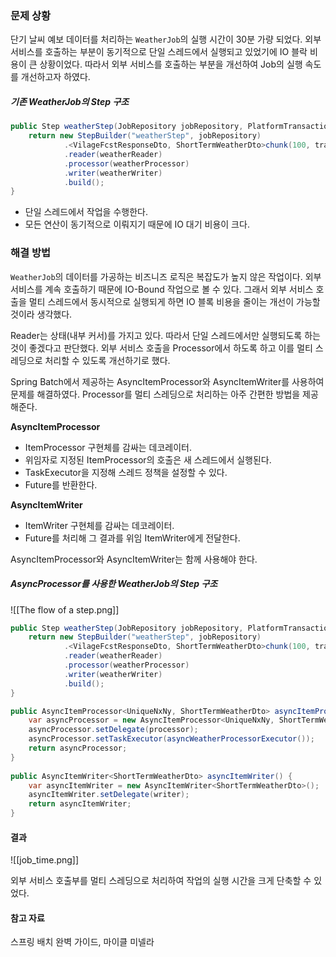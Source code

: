 ### 문제 상황

단기 날씨 예보 데이터를 처리하는 `WeatherJob`의 실행 시간이 30분 가량 되었다. 외부 서비스를 호출하는 부분이 동기적으로 단일 스레드에서 실행되고 있었기에 IO 블락 비용이 큰 상황이었다. 따라서 외부 서비스를 호출하는 부분을 개선하여 Job의 실행 속도를 개선하고자 하였다.

##### 기존 WeatherJob의 Step 구조

```java
public Step weatherStep(JobRepository jobRepository, PlatformTransactionManager transactionManager) {  
    return new StepBuilder("weatherStep", jobRepository)  
            .<VilageFcstResponseDto, ShortTermWeatherDto>chunk(100, transactionManager)  
            .reader(weatherReader)  
            .processor(weatherProcessor)  
            .writer(weatherWriter)  
            .build();  
}
```

- 단일 스레드에서 작업을 수행한다.
- 모든 연산이 동기적으로 이뤄지기 때문에 IO 대기 비용이 크다.

### 해결 방법

`WeatherJob`의 데이터를 가공하는 비즈니즈 로직은 복잡도가 높지 않은 작업이다. 외부 서비스를 계속 호출하기 때문에 IO-Bound 작업으로 볼 수 있다. 그래서 외부 서비스 호출을 멀티 스레드에서 동시적으로 실행되게 하면 IO 블록 비용을 줄이는 개선이 가능할 것이라 생각했다.

Reader는 상태(내부 커서)를 가지고 있다. 따라서 단일 스레드에서만 실행되도록 하는 것이 좋겠다고 판단했다. 외부 서비스 호출을 Processor에서 하도록 하고 이를 멀티 스레딩으로 처리할 수 있도록 개선하기로 했다.

Spring Batch에서 제공하는 AsyncItemProcessor와 AsyncItemWriter를 사용하여 문제를 해결하였다. Processor를 멀티 스레딩으로 처리하는 아주 간편한 방법을 제공해준다.

**AsyncItemProcessor**
- ItemProcessor 구현체를 감싸는 데코레이터.
- 위임자로 지정된 ItemProcessor의 호출은 새 스레드에서 실행된다.
- TaskExecutor을 지정해 스레드 정책을 설정할 수 있다.
- Future를 반환한다.

**AsyncItemWriter**
- ItemWriter 구현체를 감싸는 데코레이터.
- Future를 처리해 그 결과를 위임 ItemWriter에게 전달한다.

AsyncItemProcessor와 AsyncItemWriter는 함께 사용해야 한다.

##### AsyncProcessor를 사용한 WeatherJob의 Step 구조

![[The flow of a step.png]]

```java
public Step weatherStep(JobRepository jobRepository, PlatformTransactionManager transactionManager) {  
    return new StepBuilder("weatherStep", jobRepository)  
            .<VilageFcstResponseDto, ShortTermWeatherDto>chunk(100, transactionManager)  
            .reader(weatherReader)  
            .processor(weatherProcessor)  
            .writer(weatherWriter)  
            .build();  
}

public AsyncItemProcessor<UniqueNxNy, ShortTermWeatherDto> asyncItemProcessor() {  
    var asyncProcessor = new AsyncItemProcessor<UniqueNxNy, ShortTermWeatherDto>();  
    asyncProcessor.setDelegate(processor);  
    asyncProcessor.setTaskExecutor(asyncWeatherProcessorExecutor());  
    return asyncProcessor;  
}  
 
public AsyncItemWriter<ShortTermWeatherDto> asyncItemWriter() {  
    var asyncItemWriter = new AsyncItemWriter<ShortTermWeatherDto>();  
    asyncItemWriter.setDelegate(writer);  
    return asyncItemWriter;  
}
```

#### 결과
![[job_time.png]]

외부 서비스 호출부를 멀티 스레딩으로 처리하여 작업의 실행 시간을 크게 단축할 수 있었다.

#### 참고 자료

스프링 배치 완벽 가이드, 마이클 미넬라






